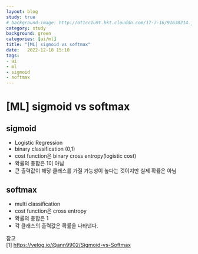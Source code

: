 ```yaml
---
layout: blog
study: true
# background-image: http://ot1cc1u9t.bkt.clouddn.com/17-7-16/91630214.jpg
category: study
background: green
categories: [ai/ml]
title: "[ML] sigmoid vs softmax"
date:   2022-12-18 15:10
tags:
- ai
- ml
- sigmoid
- softmax
---
```



# [ML] sigmoid vs softmax


## sigmoid
- Logistic Regression
- binary classification (0,1)
- cost function은 binary cross entropy(logistic cost)
- 확률의 총합은 1이 아님
- 큰 출력값이 해당 클래스를 가질 가능성이 높다는 것이지만 실제 확률은 아님

## softmax 
- multi classification
- cost function은 cross entropy
- 확률의 총합은 1
- 각 클래스의 출력값은 확률을 나타낸다.

  
  
참고  
[1] https://velog.io/@ann9902/Sigmoid-vs-Softmax